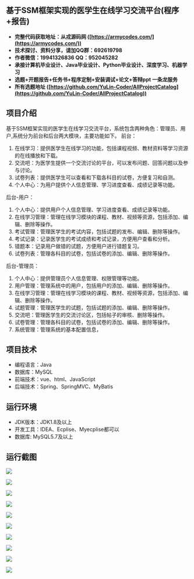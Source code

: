## 基于SSM框架实现的医学生在线学习交流平台(程序+报告)

- <b>完整代码获取地址：从戎源码网 ([https://armycodes.com/](https://armycodes.com/))</b>
- <b>技术探讨、资料分享，请加QQ群：692619798</b> 
- <b>作者微信：19941326836  QQ：952045282</b> 
- <b>承接计算机毕业设计、Java毕业设计、Python毕业设计、深度学习、机器学习</b>
- <b>选题+开题报告+任务书+程序定制+安装调试+论文+答辩ppt 一条龙服务</b>
- <b>所有选题地址 ([https://github.com/YuLin-Coder/AllProjectCatalog](https://github.com/YuLin-Coder/AllProjectCatalog)) </b>

## 项目介绍
基于SSM框架实现的医学生在线学习交流平台，系统包含两种角色：管理员、用户,系统分为前台和后台两大模块，主要功能如下。
前台：
1. 在线学习：提供医学生在线学习的功能，包括课程视频、教材资料等学习资源的在线播放和下载。
2. 交流吧：为医学生提供一个交流讨论的平台，可以发布问题、回答问题以及参与讨论。
3. 试卷列表：提供医学生可以查看和下载各科目的试卷，方便复习和自测。
4. 个人中心：为用户提供个人信息管理、学习进度查看、成绩记录等功能。

后台-用户：
1. 个人中心：提供用户个人信息管理、学习进度查看、成绩记录等功能。
2. 在线学习管理：管理在线学习模块的课程、教材、视频等资源，包括添加、编辑、删除等操作。
3. 考试管理：管理医学生的考试内容，包括试题的发布、编辑、删除等操作。
4. 考试记录：记录医学生的考试成绩和考试记录，方便用户查看和分析。
5. 错题本：记录用户做错的试题，方便用户进行错题复习。
6. 试卷列表：管理各科目的试卷，包括试卷的添加、编辑、删除等操作。

后台-管理员：
1. 个人中心：提供管理员个人信息管理、权限管理等功能。
2. 用户管理：管理系统中的用户，包括用户的添加、编辑、删除等操作。
3. 在线学习管理：管理在线学习模块的课程、教材、视频等资源，包括添加、编辑、删除等操作。
4. 试题管理：管理医学生的试题，包括试题的添加、编辑、删除等操作。
5. 交流吧：管理医学生的交流讨论区，包括帖子的审核、删除等操作。
6. 试卷管理：管理各科目的试卷，包括试卷的添加、编辑、删除等操作。
7. 系统管理：管理系统的基本配置信息，

## 项目技术
- 编程语言：Java
- 数据库：MySQL
- 前端技术：vue、html、JavaScript
- 后端技术：Spring、SpringMVC、MyBatis

## 运行环境
- JDK版本：JDK1.8及以上
- 开发工具：IDEA、Ecplise、Myecplise都可以
- 数据库: MySQL5.7及以上

## 运行截图
![](screenshot/1.png)

![](screenshot/2.png)

![](screenshot/3.png)

![](screenshot/4.png)

![](screenshot/5.png)

![](screenshot/6.png)

![](screenshot/7.png)

![](screenshot/8.png)

![](screenshot/9.png)

![](screenshot/10.png)
